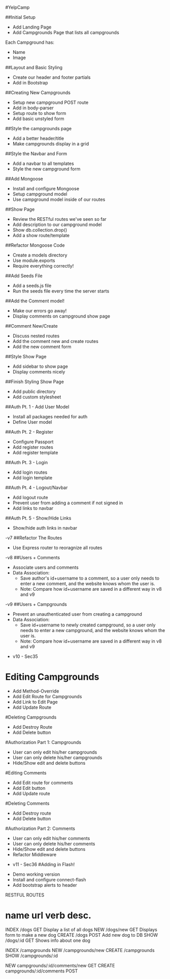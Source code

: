 #YelpCamp

##Initial Setup
* Add Landing Page
* Add Campgrounds Page that lists all campgrounds

Each Campground has:
   * Name
   * Image

##Layout and Basic Styling
* Create our header and footer partials
* Add in Bootstrap

##Creating New Campgrounds
* Setup new campground POST route
* Add in body-parser
* Setup route to show form
* Add basic unstyled form

##Style the campgrounds page
* Add a better header/title
* Make campgrounds display in a grid

##Style the Navbar and Form
* Add a navbar to all templates
* Style the new campground form

##Add Mongoose
* Install and configure Mongoose
* Setup campground model
* Use campground model inside of our routes

##Show Page
* Review the RESTful routes we've seen so far
* Add description to our campground model
* Show db.collection.drop()
* Add a show route/template

##Refactor Mongoose Code
* Create a models directory
* Use module.exports
* Require everything correctly!

##Add Seeds File
* Add a seeds.js file
* Run the seeds file every time the server starts

##Add the Comment model!
* Make our errors go away!
* Display comments on campground show page

##Comment New/Create
* Discuss nested routes
* Add the comment new and create routes
* Add the new comment form

##Style Show Page
* Add sidebar to show page
* Display comments nicely

##Finish Styling Show Page
* Add public directory
* Add custom stylesheet

##Auth Pt. 1 - Add User Model
* Install all packages needed for auth
* Define User model 

##Auth Pt. 2 - Register
* Configure Passport
* Add register routes
* Add register template

##Auth Pt. 3 - Login
* Add login routes
* Add login template

##Auth Pt. 4 - Logout/Navbar
* Add logout route
* Prevent user from adding a comment if not signed in
* Add links to navbar

##Auth Pt. 5 - Show/Hide Links
* Show/hide auth links in navbar 

-v7
##Refactor The Routes
* Use Express router to reoragnize all routes

-v8
##Users + Comments
* Associate users and comments
* Data Association:
  - Save author's id+username to a comment, so a user only needs to enter a new comment, and the website knows whom the user is.
  - Note: Compare how id+username are saved in a different way in v8 and v9

-v9
##Users + Campgrounds
* Prevent an unauthenticated user from creating a campground
* Data Association: 
  - Save id+username to newly created campground, so a user only needs to enter a new campground, and the website knows whom the user is.
  - Note: Compare how id+username are saved in a different way in v8 and v9
  
- v10 - Sec35
# Editing Campgrounds
* Add Method-Override
* Add Edit Route for Campgrounds
* Add Link to Edit Page
* Add Update Route

<!--
Campground Edit Route: /campgrounds/:id/edit
Campground Destroy Route: /campgrounds/:id
--> 

#Deleting Campgrounds
* Add Destroy Route
* Add Delete button

#Authorization Part 1: Campgrounds
* User can only edit his/her campgrounds
* User can only delete his/her campgrounds
* Hide/Show edit and delete buttons


#Editing Comments
* Add Edit route for comments
* Add Edit button
* Add Update route

<!--
Comment Edit Route:   /campgrounds/:id/comments/:comment_id/edit
Comment Destroy Route:    /campgrounds/:id/comments/:comment_id
-->

#Deleting Comments
* Add Destroy route
* Add Delete button

#Authorization Part 2: Comments
* User can only edit his/her comments
* User can only delete his/her comments
* Hide/Show edit and delete buttons
* Refactor Middleware  <!-- Taught in Sec36-322 -->


- v11 - Sec36
#Adding in Flash!
* Demo working version
* Install and configure connect-flash
* Add bootstrap alerts to header


RESTFUL ROUTES

name      url      verb    desc.
===============================================
INDEX   /dogs      GET   Display a list of all dogs
NEW     /dogs/new  GET   Displays form to make a new dog
CREATE  /dogs      POST  Add new dog to DB
SHOW    /dogs/:id  GET   Shows info about one dog

INDEX   /campgrounds
NEW     /campgrounds/new
CREATE  /campgrounds
SHOW    /campgrounds/:id

NEW     campgrounds/:id/comments/new    GET
CREATE  campgrounds/:id/comments      POST
